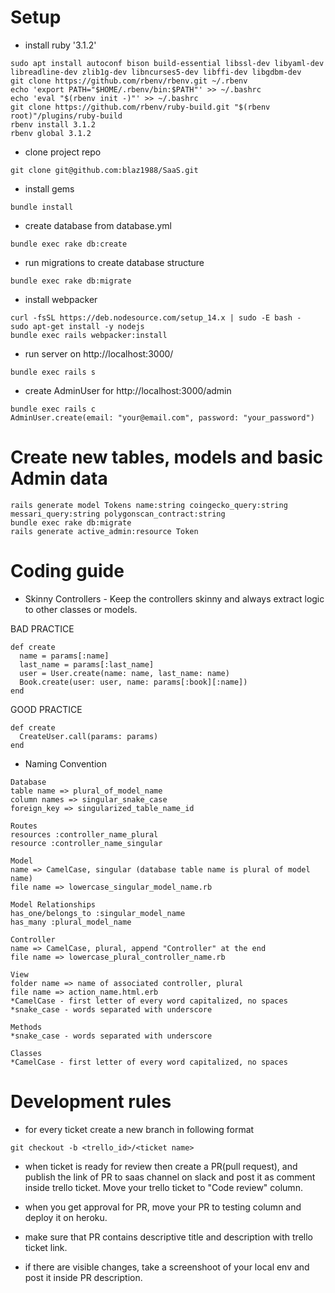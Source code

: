 # Setup

* install ruby '3.1.2'

```
sudo apt install autoconf bison build-essential libssl-dev libyaml-dev libreadline-dev zlib1g-dev libncurses5-dev libffi-dev libgdbm-dev
git clone https://github.com/rbenv/rbenv.git ~/.rbenv
echo 'export PATH="$HOME/.rbenv/bin:$PATH"' >> ~/.bashrc
echo 'eval "$(rbenv init -)"' >> ~/.bashrc
git clone https://github.com/rbenv/ruby-build.git "$(rbenv root)"/plugins/ruby-build
rbenv install 3.1.2
rbenv global 3.1.2
```

*  clone project repo
```
git clone git@github.com:blaz1988/SaaS.git
```

*  install gems
```
bundle install
```
* create database from database.yml
```
bundle exec rake db:create
```

* run migrations to create database structure
```
bundle exec rake db:migrate
```

* install webpacker

```
curl -fsSL https://deb.nodesource.com/setup_14.x | sudo -E bash -
sudo apt-get install -y nodejs
bundle exec rails webpacker:install
```

* run server on http://localhost:3000/
```
bundle exec rails s
```

* create AdminUser for http://localhost:3000/admin

```
bundle exec rails c
AdminUser.create(email: "your@email.com", password: "your_password")
```

# Create new tables, models and basic Admin data

```
rails generate model Tokens name:string coingecko_query:string messari_query:string polygonscan_contract:string
bundle exec rake db:migrate
rails generate active_admin:resource Token
```

# Coding guide

* Skinny Controllers - Keep the controllers skinny and always extract logic to other classes or models.

BAD PRACTICE

```
def create
  name = params[:name]
  last_name = params[:last_name]
  user = User.create(name: name, last_name: name)
  Book.create(user: user, name: params[:book][:name])
end
```

GOOD PRACTICE

```
def create
  CreateUser.call(params: params)
end
```

* Naming Convention 

```
Database
table name => plural_of_model_name
column names => singular_snake_case
foreign_key => singularized_table_name_id

Routes
resources :controller_name_plural
resource :controller_name_singular

Model 
name => CamelCase, singular (database table name is plural of model name)
file name => lowercase_singular_model_name.rb

Model Relationships
has_one/belongs_to :singular_model_name
has_many :plural_model_name

Controller 
name => CamelCase, plural, append "Controller" at the end
file name => lowercase_plural_controller_name.rb

View 
folder name => name of associated controller, plural
file name => action_name.html.erb
*CamelCase - first letter of every word capitalized, no spaces
*snake_case - words separated with underscore 

Methods
*snake_case - words separated with underscore

Classes
*CamelCase - first letter of every word capitalized, no spaces

```

# Development rules

* for every ticket create a new branch in following format

```
git checkout -b <trello_id>/<ticket name>
```

* when ticket is ready for review then create a PR(pull request), and publish the link of PR to saas channel on slack and post it as comment inside trello ticket. Move your trello ticket to "Code review" column.

* when you get approval for PR, move your PR to testing column and deploy it on heroku.

* make sure that PR contains descriptive title and description with trello ticket link.
* if there are visible changes, take a screenshoot of your local env and post it inside PR description.
